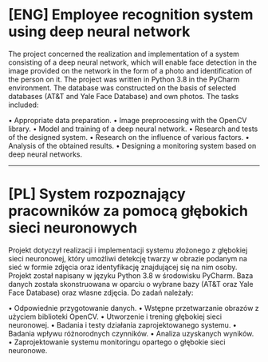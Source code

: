 # [ENG] Employee recognition system using deep neural network


The project concerned the realization and implementation of a system consisting of a deep neural network, which will enable face detection in the image provided on the network in the form of a photo and identification of the person on it. The project was written in Python 3.8 in the PyCharm environment. The database was constructed on the basis of selected databases (AT&T and Yale Face Database) and own photos. The tasks included:

• Appropriate data preparation. 
• Image preprocessing with the OpenCV library. 
• Model and training of a deep neural network. 
• Research and tests of the designed system. 
• Research on the influence of various factors. 
• Analysis of the obtained results. 
• Designing a monitoring system based on deep neural networks.


_______________________________________________________________________________________________________


# [PL] System rozpoznający pracowników za  pomocą głębokich sieci neuronowych


Projekt  dotyczył realizacji i implementacji systemu złożonego z głębokiej sieci neuronowej, który umożliwi detekcję twarzy w obrazie podanym na sieć w formie zdjęcia oraz identyfikację znajdującej się na nim osoby. Projekt został napisany w języku Python 3.8 w środowisku PyCharm. Baza danych została skonstruowana w oparciu o wybrane bazy (AT&T oraz Yale Face Database) oraz własne zdjęcia. Do zadań należały:

• Odpowiednie przygotowanie danych.
• Wstępne przetwarzanie obrazów z użyciem biblioteki OpenCV.
• Utworzenie i trening głębokiej sieci neuronowej.
• Badania i testy działania zaprojektowanego systemu.
• Badania wpływu różnorodnych czynników.
• Analiza uzyskanych wyników.
• Zaprojektowanie systemu monitoringu opartego o głębokie sieci neuronowe.

